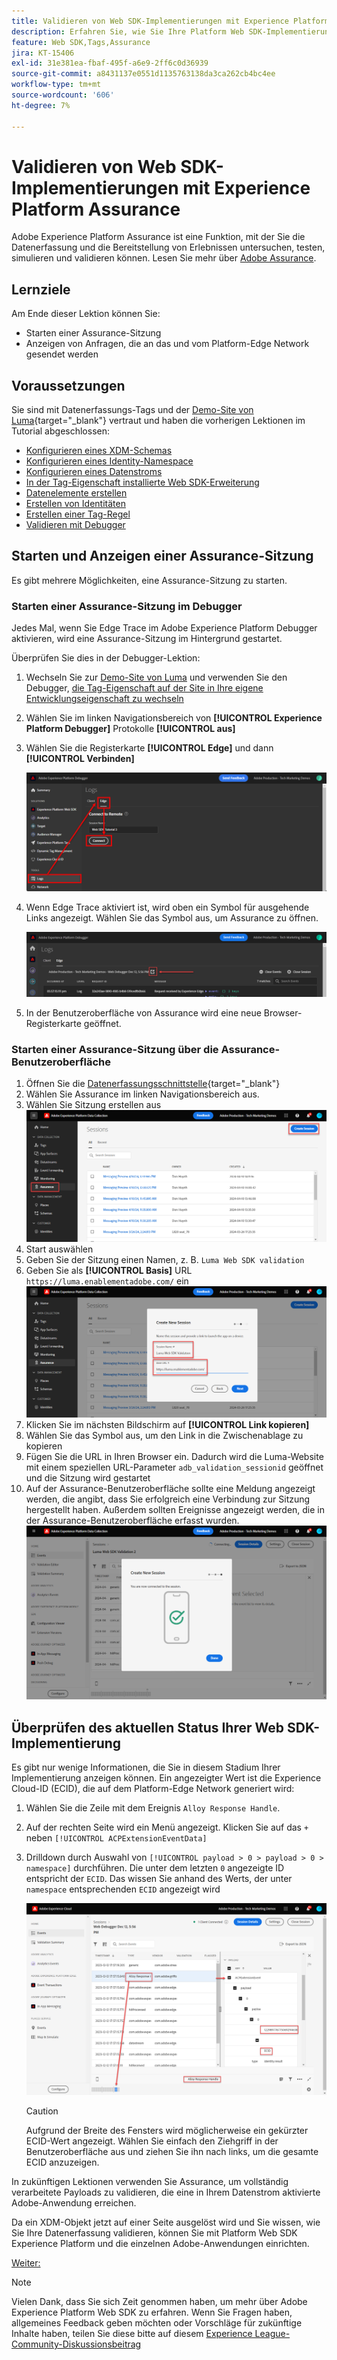 ```yaml
---
title: Validieren von Web SDK-Implementierungen mit Experience Platform Assurance
description: Erfahren Sie, wie Sie Ihre Platform Web SDK-Implementierung mit Adobe Experience Platform Assurance validieren. Diese Lektion ist Teil des Tutorials „Implementieren von Adobe Experience Cloud mit Web SDK“.
feature: Web SDK,Tags,Assurance
jira: KT-15406
exl-id: 31e381ea-fbaf-495f-a6e9-2ff6c0d36939
source-git-commit: a8431137e0551d1135763138da3ca262cb4bc4ee
workflow-type: tm+mt
source-wordcount: '606'
ht-degree: 7%

---
```


# Validieren von Web SDK-Implementierungen mit Experience Platform Assurance

Adobe Experience Platform Assurance ist eine Funktion, mit der Sie die Datenerfassung und die Bereitstellung von Erlebnissen untersuchen, testen, simulieren und validieren können. Lesen Sie mehr über [Adobe Assurance](https://experienceleague.adobe.com/de/docs/experience-platform/assurance/home).


## Lernziele

Am Ende dieser Lektion können Sie:

* Starten einer Assurance-Sitzung
* Anzeigen von Anfragen, die an das und vom Platform-Edge Network gesendet werden

## Voraussetzungen

Sie sind mit Datenerfassungs-Tags und der [Demo-Site von Luma](https://luma.enablementadobe.com/content/luma/us/en.html){target="_blank"} vertraut und haben die vorherigen Lektionen im Tutorial abgeschlossen:

* [Konfigurieren eines XDM-Schemas](configure-schemas.md)
* [Konfigurieren eines Identity-Namespace](configure-identities.md)
* [Konfigurieren eines Datenstroms](configure-datastream.md)
* [In der Tag-Eigenschaft installierte Web SDK-Erweiterung](install-web-sdk.md)
* [Datenelemente erstellen](create-data-elements.md)
* [Erstellen von Identitäten](create-identities.md)
* [Erstellen einer Tag-Regel](create-tag-rule.md)
* [Validieren mit Debugger](validate-with-debugger.md)


## Starten und Anzeigen einer Assurance-Sitzung

Es gibt mehrere Möglichkeiten, eine Assurance-Sitzung zu starten.

### Starten einer Assurance-Sitzung im Debugger

Jedes Mal, wenn Sie Edge Trace im Adobe Experience Platform Debugger aktivieren, wird eine Assurance-Sitzung im Hintergrund gestartet.

Überprüfen Sie dies in der Debugger-Lektion:

1. Wechseln Sie zur [Demo-Site von Luma](https://luma.enablementadobe.com/content/luma/us/en.html) und verwenden Sie den Debugger, [ die Tag-Eigenschaft auf der Site in Ihre eigene Entwicklungseigenschaft zu wechseln](validate-with-debugger.md#use-the-experience-platform-debugger-to-map-to-your-tags-property)
1. Wählen Sie im linken Navigationsbereich von **[!UICONTROL Experience Platform Debugger]** Protokolle **[!UICONTROL aus]**
1. Wählen Sie die Registerkarte **[!UICONTROL Edge]** und dann **[!UICONTROL Verbinden]**

   ![Edge Trace verbinden](assets/analytics-debugger-edgeTrace.png)
1. Wenn Edge Trace aktiviert ist, wird oben ein Symbol für ausgehende Links angezeigt. Wählen Sie das Symbol aus, um Assurance zu öffnen.

   ![Assurance-Sitzung starten](assets/validate-debugger-start-assurnance.png)

1. In der Benutzeroberfläche von Assurance wird eine neue Browser-Registerkarte geöffnet.

### Starten einer Assurance-Sitzung über die Assurance-Benutzeroberfläche

1. Öffnen Sie die [Datenerfassungsschnittstelle](https://experience.adobe.com/#/data-collection/home){target="_blank"}
1. Wählen Sie Assurance im linken Navigationsbereich aus.
1. Wählen Sie Sitzung erstellen aus
   ![Erstellen einer Assurance-Sitzung](assets/assurance-create-session.png)
1. Start auswählen
1. Geben Sie der Sitzung einen Namen, z. B. `Luma Web SDK validation`
1. Geben Sie als **[!UICONTROL Basis]** URL `https://luma.enablementadobe.com/` ein
   ![Benennen Sie die Assurance-Sitzung](assets/assurance-name-session.png)
1. Klicken Sie im nächsten Bildschirm auf **[!UICONTROL Link kopieren]**
1. Wählen Sie das Symbol aus, um den Link in die Zwischenablage zu kopieren
1. Fügen Sie die URL in Ihren Browser ein. Dadurch wird die Luma-Website mit einem speziellen URL-Parameter `adb_validation_sessionid` geöffnet und die Sitzung wird gestartet
1. Auf der Assurance-Benutzeroberfläche sollte eine Meldung angezeigt werden, die angibt, dass Sie erfolgreich eine Verbindung zur Sitzung hergestellt haben. Außerdem sollten Ereignisse angezeigt werden, die in der Assurance-Benutzeroberfläche erfasst wurden.
   ![Assurance-Sitzung ist verbunden](assets/assurance-success.png)

## Überprüfen des aktuellen Status Ihrer Web SDK-Implementierung

Es gibt nur wenige Informationen, die Sie in diesem Stadium Ihrer Implementierung anzeigen können. Ein angezeigter Wert ist die Experience Cloud-ID (ECID), die auf dem Platform-Edge Network generiert wird:

1. Wählen Sie die Zeile mit dem Ereignis `Alloy Response Handle`.
1. Auf der rechten Seite wird ein Menü angezeigt. Klicken Sie auf das `+` neben `[!UICONTROL ACPExtensionEventData]`
1. Drilldown durch Auswahl von `[!UICONTROL payload > 0 > payload > 0 > namespace]` durchführen. Die unter dem letzten `0` angezeigte ID entspricht der `ECID`. Das wissen Sie anhand des Werts, der unter `namespace` entsprechenden `ECID` angezeigt wird

   ![Assurance validate ECID](assets/validate-assurance-ecid.png)

   >[!CAUTION]
   >
   >Aufgrund der Breite des Fensters wird möglicherweise ein gekürzter ECID-Wert angezeigt. Wählen Sie einfach den Ziehgriff in der Benutzeroberfläche aus und ziehen Sie ihn nach links, um die gesamte ECID anzuzeigen.

In zukünftigen Lektionen verwenden Sie Assurance, um vollständig verarbeitete Payloads zu validieren, die eine in Ihrem Datenstrom aktivierte Adobe-Anwendung erreichen.

Da ein XDM-Objekt jetzt auf einer Seite ausgelöst wird und Sie wissen, wie Sie Ihre Datenerfassung validieren, können Sie mit Platform Web SDK Experience Platform und die einzelnen Adobe-Anwendungen einrichten.

[Weiter: ](setup-experience-platform.md)

>[!NOTE]
>
>Vielen Dank, dass Sie sich Zeit genommen haben, um mehr über Adobe Experience Platform Web SDK zu erfahren. Wenn Sie Fragen haben, allgemeines Feedback geben möchten oder Vorschläge für zukünftige Inhalte haben, teilen Sie diese bitte auf diesem [Experience League-Community-Diskussionsbeitrag](https://experienceleaguecommunities.adobe.com/t5/adobe-experience-platform-data/tutorial-discussion-implement-adobe-experience-cloud-with-web/td-p/444996)
